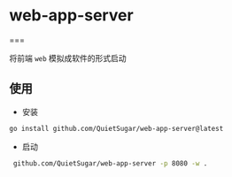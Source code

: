 # web-app-server
===

将前端 `web` 模拟成软件的形式启动

## 使用

- 安装
 
```bash
go install github.com/QuietSugar/web-app-server@latest
```

- 启动

```bash
 github.com/QuietSugar/web-app-server -p 8080 -w .
```
